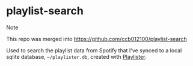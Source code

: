 # playlist-search

> [!NOTE]
> This repo was merged into <https://github.com/ccb012100/playlist-search>

Used to search the playlist data from Spotify that I've synced to a local sqlite database, `~/playlister.db`, created with [Playlister](https://github.com/ccb012100/playlister).

